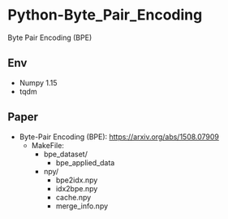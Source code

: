 # Python-Byte_Pair_Encoding
Byte Pair Encoding (BPE)


## Env
   * Numpy 1.15
   * tqdm
   
## Paper
   * Byte-Pair Encoding (BPE): https://arxiv.org/abs/1508.07909  
      * MakeFile:
         * bpe_dataset/
            * bpe_applied_data
         * npy/
            * bpe2idx.npy
            * idx2bpe.npy
            * cache.npy
            * merge_info.npy
     
